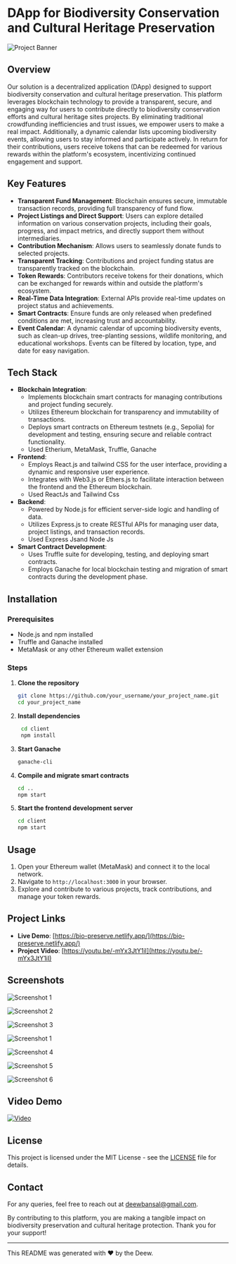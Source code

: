 # DApp for Biodiversity Conservation and Cultural Heritage Preservation

![Project Banner](https://res.cloudinary.com/debw7vpqa/image/upload/v1716709875/sswjeww63jn5orfftoam.png)

## Overview
Our solution is a decentralized application (DApp) designed to support biodiversity conservation and cultural heritage preservation. This platform leverages blockchain technology to provide a transparent, secure, and engaging way for users to contribute directly to biodiversity conservation efforts and cultural heritage sites projects. By eliminating traditional crowdfunding inefficiencies and trust issues, we empower users to make a real impact. Additionally, a dynamic calendar lists upcoming biodiversity events, allowing users to stay informed and participate actively. In return for their contributions, users receive tokens that can be redeemed for various rewards within the platform's ecosystem, incentivizing continued engagement and support.

## Key Features
- **Transparent Fund Management**: Blockchain ensures secure, immutable transaction records, providing full transparency of fund flow.
- **Project Listings and Direct Support**: Users can explore detailed information on various conservation projects, including their goals, progress, and impact metrics, and directly support them without intermediaries.
- **Contribution Mechanism**: Allows users to seamlessly donate funds to selected projects.
- **Transparent Tracking**: Contributions and project funding status are transparently tracked on the blockchain.
- **Token Rewards**: Contributors receive tokens for their donations, which can be exchanged for rewards within and outside the platform's ecosystem.
- **Real-Time Data Integration**: External APIs provide real-time updates on project status and achievements.
- **Smart Contracts**: Ensure funds are only released when predefined conditions are met, increasing trust and accountability.
- **Event Calendar**: A dynamic calendar of upcoming biodiversity events, such as clean-up drives, tree-planting sessions, wildlife monitoring, and educational workshops. Events can be filtered by location, type, and date for easy navigation.

## Tech Stack
- **Blockchain Integration**:
  - Implements blockchain smart contracts for managing contributions and project funding securely.
  - Utilizes Ethereum blockchain for transparency and immutability of transactions.
  - Deploys smart contracts on Ethereum testnets (e.g., Sepolia) for development and testing, ensuring secure and reliable contract functionality.
  - Used Etherium, MetaMask, Truffle, Ganache 
- **Frontend**:
  - Employs React.js and tailwind CSS for the user interface, providing a dynamic and responsive user experience.
  - Integrates with Web3.js or Ethers.js to facilitate interaction between the frontend and the Ethereum blockchain.
  - Used ReactJs and Tailwind Css
- **Backend**:
  - Powered by Node.js for efficient server-side logic and handling of data.
  - Utilizes Express.js to create RESTful APIs for managing user data, project listings, and transaction records.
  - Used Express Jsand Node Js
- **Smart Contract Development**:
  - Uses Truffle suite for developing, testing, and deploying smart contracts.
  - Employs Ganache for local blockchain testing and migration of smart contracts during the development phase.

## Installation

### Prerequisites
- Node.js and npm installed
- Truffle and Ganache installed
- MetaMask or any other Ethereum wallet extension

### Steps

1. **Clone the repository**
   ```sh
   git clone https://github.com/your_username/your_project_name.git
   cd your_project_name
2. **Install dependencies** 
   ```sh npm install
    cd client
    npm install
3. **Start Ganache**
    ```sh
    ganache-cli
4. **Compile and migrate smart contracts**
    ```sh
    cd ..
    npm start
5. **Start the frontend development server**
    ```sh
    cd client
    npm start

## Usage

1. Open your Ethereum wallet (MetaMask) and connect it to the local network.
2. Navigate to `http://localhost:3000` in your browser.
3. Explore and contribute to various projects, track contributions, and manage your token rewards.

## Project Links

- **Live Demo**: [https://bio-preserve.netlify.app/](https://bio-preserve.netlify.app/)
- **Project Video**: [https://youtu.be/-mYx3JtY1iI](https://youtu.be/-mYx3JtY1iI)

## Screenshots

![Screenshot 1](https://res.cloudinary.com/debw7vpqa/image/upload/v1716710638/abc/dgrdlxjr2ot599jf2kop.jpg)

![Screenshot 2](https://res.cloudinary.com/debw7vpqa/image/upload/v1716710156/cpv0qieqospwbjceoorz.jpg)

![Screenshot 3](https://res.cloudinary.com/debw7vpqa/image/upload/v1716710209/mcls6g2pydfluq7tf9dv.jpg)

![Screenshot 1](https://res.cloudinary.com/debw7vpqa/image/upload/v1716712457/rrchhzhevrbhek873izs.jpg)

![Screenshot 4](https://res.cloudinary.com/debw7vpqa/image/upload/v1716710266/lc5ddnszhdnojhhrki8n.jpg)

![Screenshot 5](https://res.cloudinary.com/debw7vpqa/image/upload/v1716710823/nf9jhsx30ydyb6kvm3x4.jpg)

![Screenshot 6](https://res.cloudinary.com/debw7vpqa/image/upload/v1716710990/w2oyrsd44wwlcfuuk9fm.jpg)

## Video Demo

[![Video](https://img.youtube.com/vi/-mYx3JtY1iI/0.jpg)](https://youtu.be/-mYx3JtY1iI)

## License

This project is licensed under the MIT License - see the [LICENSE](LICENSE) file for details.

## Contact

For any queries, feel free to reach out at [deewbansal@gmail.com](mailto:deewbansal@gmail.com).

By contributing to this platform, you are making a tangible impact on biodiversity preservation and cultural heritage protection. Thank you for your support!

---

This README was generated with ❤️ by the Deew.





   
